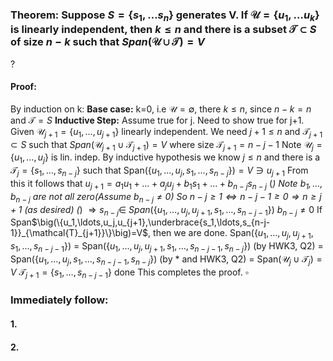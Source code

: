 ### Theorem: Suppose $S=\{s_{1},\dots s_{n}\}$ generates V. If $\mathcal{U} = \{u_{1},\dots u_{k}\}$ is linearly independent, then $k\leq n$ and there is a subset $\mathcal{T}\subset S$ of size $n-k$ such that $Span(\mathcal{U}\cup \mathcal{T})=V$
?
#### Proof: 
By induction on k: 
**Base case:** k=0, i.e $\mathcal{U}=\emptyset$, there $k\leq n$, since $n-k=n$ and $\mathcal{T}=S$
**Inductive Step:** Assume true for j. Need to show true for j+1.
Given $\mathcal{U}_{j+1}=\{u_{1},\dots,u_{j+1} \}$ linearly independent. We need $j+1\leq n$ and $\mathcal{T}_{j+1}\subset S$ such that $Span(\mathcal{U}_{j+1}\cup \mathcal{T}_{j+1})=V$ where size $\mathcal{T}_{j+1}=n-j-1$ 
Note $\mathcal{U}_j=\{u_1,\ldots,u_j\}$ is lin. indep.
By inductive hypothesis we know $j\leq n$ and there is a $\mathcal{T}_j=\{s_1,\ldots,s_{n-j}\}$ such that Span$\big(\{u_1,\ldots,u_j,s_1,\ldots,s_{n-j}\}\big)=V\ni u_{j+1}$ From this it follows that
$u_{j+1}=a_1u_1+\ldots+a_ju_j+b_1s_1+\ldots+b_{n-j}s_{n-j}$ (*) 
Note $b_1,\ldots,b_{n-j}$ are not all zero(Assume $b_{n-j}\neq 0$) So $n-j\geq 1\Longleftrightarrow n-j-1\geq 0\Rightarrow n\geq j+1$ (as desired) (*) $\Rightarrow s_{n-j}\in$ $Span$$\big(\{u_1,\ldots,u_j,u_{j+1},s_1,\ldots,s_{n-j-1}\}\big)$ $b_{n-j}\neq 0$
If Span$\big(\{u_1,\ldots,u_j,u_{j+1},\underbrace{s_1,\ldots,s_{n-j-1}}_{\mathcal{T}_{j+1}}\}\big)=V$, then we are done.
Span$\big(\{u_1,\ldots,u_j,u_{j+1},s_1,\ldots,s_{n-j-1}\}\big)$
= Span$\big(\{u_1,\ldots,u_j,u_{j+1},s_1,\ldots,s_{n-j-1},s_{n-j}\}\big)$ (by HWK3, Q2)
= Span$\big(\{u_1,\ldots,u_j,s_1,\ldots,s_{n-j-1},s_{n-j}\}\big)$ (by * and HWK3, Q2)
= Span($\mathcal{U}_j\cup\mathcal{T}_j)=V$
$\mathcal{T}_{j+1}=\{s_1,\ldots,s_{n-j-1}\}$
done
This completes the proof. $\square$

### Immediately follow:

#### 1.
#### 2.